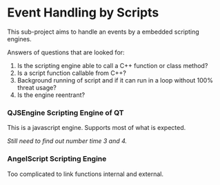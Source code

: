 # Event Handling by Scripts

This sub-project aims to handle an events by a embedded scripting engines.

Answers of questions that are looked for:

1. Is the scripting engine able to call a C++ function or class method?
2. Is a script function callable from C++?
3. Background running of script and if it can run in a loop without 100% threat usage?
4. Is the engine reentrant?

### QJSEngine Scripting Engine of QT

This is a javascript engine.
Supports most of what is expected.

_Still need to find out number time 3 and 4._

### AngelScript Scripting Engine

Too complicated to link functions internal and external. 



